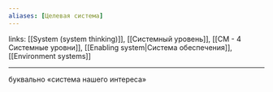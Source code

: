 ```yaml
---
aliases: [Целевая система] 
---
```

links: [[System (system thinking)]], [[Системный уровень]], [[СМ - 4 Системные уровни]], [[Enabling system|Система обеспечения]], [[Environment systems]]

---

буквально «система нашего интереса»